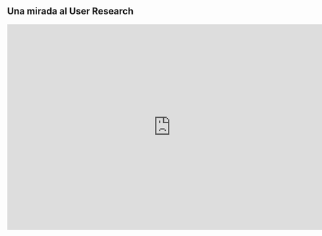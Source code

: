 
## Una mirada al User Research

<iframe src="https://docs.google.com/presentation/d/e/2PACX-1vRnjLo1_APfFPzjUTQuh9ubPdRl6OZ0qhRj6XBOVdPaf8gHdQnJCVIiBp2OSsXif65y0sUKa5Hbkchw/embed?start=false&loop=false&delayms=60000" frameborder="0" width="760" height="478" allowfullscreen="true" mozallowfullscreen="true" webkitallowfullscreen="true"></iframe>
